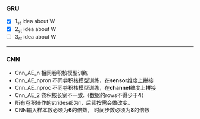 ### GRU
- [x] 1<sub>st</sub> idea about W 
- [x] 2<sub>st</sub> idea about W
- [ ] 3<sub>st</sub> idea about W

***
### CNN
- Cnn_AE_n 相同卷积核模型训练
- Cnn_AE_npron 不同卷积核模型训练，在**sensor**维度上拼接
- Cnn_AE_nproc 不同卷积核模型训练，在**channel**维度上拼接
- Cnn_AE_2 卷积核长宽不一致.（数据的rows不得少于**4**）
- 所有卷积操作的strides都为1，后续按需会做改变。
- CNN输入样本数必须为**6**的倍数， 时间步数必须为**8**的倍数

